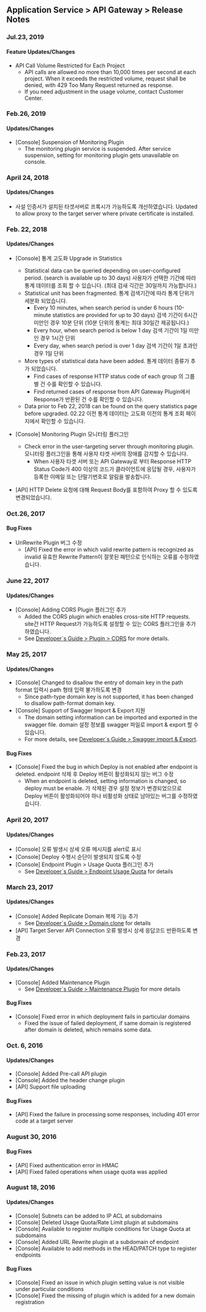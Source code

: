 ## Application Service > API Gateway > Release Notes

### Jul.23, 2019

#### Feature Updates/Changes 
* API Call Volume Restricted for Each Project  
  * API calls are allowed no more than 10,000 times per second at each project. When it exceeds the restricted volume, request shall be denied, with 429 Too Many Request returned as response. 
  * If you need adjustment in the usage volume, contact Customer Center. 


### Feb.26, 2019 

#### Updates/Changes 
* [Console] Suspension of Monitoring Plugin  
  * The monitoring plugin service is suspended. After service suspension, setting for monitoring plugin  gets unavailable on console.  


### April 24, 2018 

#### Updates/Changes 
* 사설 인증서가 설치된 타겟서버로 프록시가 가능하도록 개선하였습니다. Updated to allow proxy to the target server where private certificate is installed.   

### Feb. 22, 2018

#### Updates/Changes 
* [Console] 통계 고도화 Upgrade in Statistics 
  * Statistical data can be queried depending on user-configured period. (search is available up to 30 days)  사용자가 선택한 기간에 따라 통계 데이터를 조회 할 수 있습니다. (최대 검새 긱간은 30일까지 가능합니다.)
  * Statistical unit has been fragmented.  통계 검색기간에 따라 통계 단위가 세분화 되었습니다.  
    * Every 10 minutes, when search period is under 6 hours (10-minute statistics are provided for up to 30 days) 검색 기간이 6시간 미만인 경우 10분 단위 (10분 단위의 통계는 최대 30일간 제공됩니다.)
    * Every hour, when search period is below 1 day 검색 기간이 1일 미만인 경우 1시간 단위
    * Every day, when search period is over 1 day 검색 기간이 1일 초과인 경우 1일 단위
  * More types of statistical data have been added. 통계 데이터 종류가 추가 되었습니다. 
    * Find cases of response HTTP status code of each group 의 그룹별 건 수를 확인할 수 있습니다.
    * Find returned cases of response from API Gateway Plugin에서 Response가 반환된 건 수를 확인할 수 있습니다.
  * Data prior to Feb 22, 2018 can be found on the query statistics page before upgraded. 02.22 이전 통계 데이터는 고도화 이전의 통계 조회 페이지에서 확인할 수 있습니다. 

* [Console] Monitoring Plugin 모니터링 플러그인 
  * Check error in the user-targeting server through monitoring plugin. 모니터링 플러그인을 통해 사용자 타겟 서버의 장애를 감지할 수 있습니다. 
    * When 사용자 타겟 서버 또는 API Gateway로 부터 Response HTTP Status Code가 400 이상의 코드가 클라이언트에 응답될 경우, 사용자가 등록한 이메일 또는 단말기번호로 알림을 발송합니다. 
* [API] HTTP Delete 요청에 대해 Request Body를 포함하여 Proxy 할 수 있도록 변경되었습니다. 


### Oct.26, 2017

#### Bug Fixes
- UriRewrite Plugin 버그 수정 
  - [API] Fixed the error in which valid rewrite pattern is recognized as invalid  유효한 Rewrite Pattern이 잘못된 패턴으로 인식하는 오류를 수정하였습니다. 

### June 22, 2017

#### Updates/Changes
- [Console] Adding CORS Plugin  플러그인 추가
  - Added the CORS plugin which enables cross-site HTTP requests. site간 HTTP Request가 가능하도록 설정할 수 있는 CORS 플러그인을 추가하였습니다.
  - See <a href="/ko/Application%20Service/API%20Gateway/ko/console-guide/#corscross-origin-resource-sharing" target="_blank">Developer`s Guide > Plugin > CORS</a> for more details. 

### May 25, 2017 

#### Updates/Changes 
- [Console] Changed to disallow the entry of domain key in the path format  입력시 path 형태 입력 불가하도록 변경
  - Since path-type domain key is not supported, it has been changed to disallow path-format domain key.   
- [Console] Support of Swagger Import & Export 지원
  - The domain setting information can be imported and exported in the swagger file. domain 설정 정보를 swagger 파일로 import & export 할 수 있습니다.  
  - For more details, see <a href="/ko/Application%20Service/API%20Gateway/ko/console-guide/#swagger-import-export" target="_blank">Developer`s Guide > Swagger import & Export</a>.

#### Bug Fixes 
- [Console] Fixed the bug in which Deploy is not enabled after endpoint is deleted. endpoint 삭제 후 Deploy 버튼이 활성화되지 않는 버그 수정
  - When an endpoint is deleted, setting information is changed, so deploy must be enable. 가 삭제된 경우 설정 정보가 변경되었으므로 Deploy 버튼이 활성화되어야 하나 비활성화 상태로 남아있는 버그를 수정하였습니다.

### April 20, 2017 

#### Updates/Changes
- [Console] 오류 발생시 상세 오류 메시지를 alert로 표시
- [Console] Deploy 수행시 순단이 발생되지 않도록 수정
- [Console] Endpoint Plugin > Usage Quota 플러그인 추가
  - See <a href="/ko/Application%20Service/API%20Gateway/ko/console-guide/#usage-quota" target="_blank">Developer`s Guide > Endpoint Usage Quota</a> for details

### March 23, 2017 

#### Updates/Changes
- [Console] Added Replicate Domain 복제 기능 추가
  - See <a href="/ko/Application%20Service/API%20Gateway/ko/console-guide/#_5" target="_blank">Developer`s Guide > Domain clone</a> for details
- [API] Target Server API Connection 오류 발생시 상세 응답코드 반환하도록 변경

### Feb.23, 2017 

#### Updates/Changes
- [Console] Added Maintenance Plugin
  - See <a href="/ko/Application%20Service/API%20Gateway/ko/console-guide/#maintenance" target="_blank">Developer`s Guide > Maintenance Plugin</a> for more details  

#### Bug Fixes 
- [Console] Fixed error in which deployment fails in particular domains
  - Fixed the issue of failed deployment, if same domain is registered after domain is deleted, which remains some data.  

### Oct. 6, 2016

#### Updates/Changes
- [Console] Added Pre-call API plugin  
- [Console] Added the header change plugin 
- [API] Support file uploading 

#### Bug Fixes
- [API] Fixed the failure in processing some responses, including 401 error code at a target server 

### August 30, 2016 

#### Bug Fixes
- [API] Fixed authentication error in HMAC  
- [API] Fixed failed operations when usage quota was applied   

### August 18, 2016 

#### Updates/Changes
- [Console] Subnets can be added to IP ACL at  subdomains
- [Console] Deleted Usage Quota/Rate Limit plugin at subdomains 
- [Console]  Available to register multiple conditions for Usage Quota at subdomains 
- [Console] Added URL Rewrite plugin at a subdomain of endpoint 
- [Console] Available to add methods in the HEAD/PATCH type to register endpoints  

#### Bug Fixes
- [Console] Fixed an issue in which plugin setting value is not visible under particular conditions
- [Console] Fixed the missing of plugin which is added for a new domain registration 
